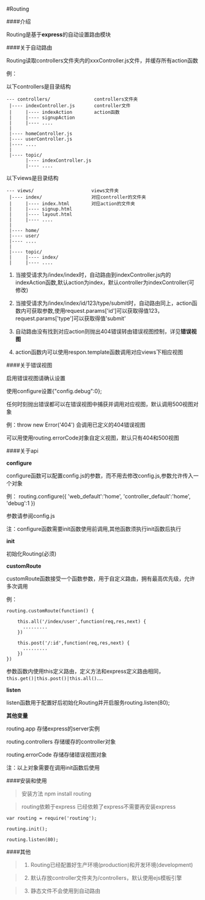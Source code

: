 #Routing

####介绍

Routing是基于**express**的自动设置路由模块

####关于自动路由

Routing读取controllers文件夹内的xxxController.js文件，并缓存所有action函数

例：

  以下controllers是目录结构
  
    --- controllers/                controllers文件夹
     |---- indexController.js       controller文件
     |     |---- indexAction        action函数
     |     |---- signupAction
     |     |---- ....
     |
     |---- homeController.js
     |---- userController.js
     |---- ....
     |
     |---- topic/
           |---- indexController.js
           |---- ....
           
  以下views是目录结构
  
    --- views/                     views文件夹
     |---- index/                  对应controller的文件夹
     |     |---- index.html        对应action的文件夹
     |     |---- signup.html
     |     |---- layout.html
     |     |---- ....
     |
     |---- home/
     |---- user/
     |---- ....
     |
     |---- topic/
     |     |---- index/
     |     |---- ....



1. 当接受请求为/index/index时，自动路由到indexController.js内的indexAction函数,默认action为index，默认controller为indexController(可修改)

2. 当接受请求为/index/index/id/123/type/submit时，自动路由同上，action函数内可获取参数,使用request.params['id']可以获取得值123，request.params['type']可以获取得值'submit'

3. 自动路由没有找到对应action则抛出404错误转由错误视图控制，详见**错误视图**

4. action函数内可以使用respon.template函数调用对应views下相应视图

####关于错误视图

启用错误视图请确认设置

使用configure设置{"config.debug":0};

任何时刻抛出错误都可以在错误视图中捕获并调用对应视图，默认调用500视图对象

例：throw new Error('404') 会调用已定义的404错误视图

可以用使用routing.errorCode对象自定义视图，默认只有404和500视图

####关于api

**configure**

configure函数可以配置config.js的参数，而不用去修改config.js,参数允许传入一个对象

例：
    routing.configure({
        'web_default':'home',
        'controller_default':'home',
        'debug':1
    })

参数请参阅config.js

注：configure函数需要init函数使用前调用,其他函数须执行init函数后执行

**init**

初始化Routing(必须)

**customRoute**

customRoute函数接受一个函数参数，用于自定义路由，拥有最高优先级，允许多次调用

例：

    routing.customRoute(function() {
    
        this.all('/index/user',function(req,res,next) {
          .........
        }) 
        
        this.post('/:id',function(req,res,next) {
          .........
        })
    })

参数函数内使用this定义路由，定义方法和express定义路由相同，`this.get()|this.post()|this.all()`....

**listen**

listen函数用于配置好后初始化Routing并开启服务routing.listen(80);

**其他变量**

routing.app           存储express的server实例

routing.controllers   存储缓存的controller对象

routing.errorCode     存储存储错误视图对象

注：以上对象需要在调用init函数后使用

####安装和使用

>安装方法 npm install routing

>routing依赖于express  已经依赖了express不需要再安装express

`var routing = require('routing');`

`routing.init();`

`routing.listen(80);`

####其他

>1. Routing已经配置好生产环境(production)和开发环境(development)

>2. 默认存放controller文件夹为/controllers，默认使用ejs模板引擎

>3. 静态文件不会使用到自动路由